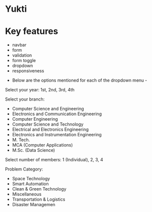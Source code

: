 # Yukti

<h1>Key features</h1>
<ul>
  <li>navbar</li>
  <li>form</li>
  <li>validation</li>
  <li>form toggle</li>
  <li>dropdown</li>
  <li>responsiveness</li>
</ul>

- Below are the options mentioned for each of the dropdown menu -

Select your year: 1st, 2nd, 3rd, 4th

Select your branch:
- Computer Science and Engineering
- Electronics and Communication Engineering
- Computer Engineering
- Computer Science and Technology
- Electrical and Electronics Engineering
- Electronics and Instrumentation Engineering
- M. Tech.
- MCA (Computer Applications)
- M.Sc. (Data Science)

Select number of members: 1 (Individual), 2, 3, 4

Problem Category:
- Space Technology
- Smart Automation
- Clean & Green Technology
- Miscellaneous
- Transportation & Logistics
- Disaster Managemen
